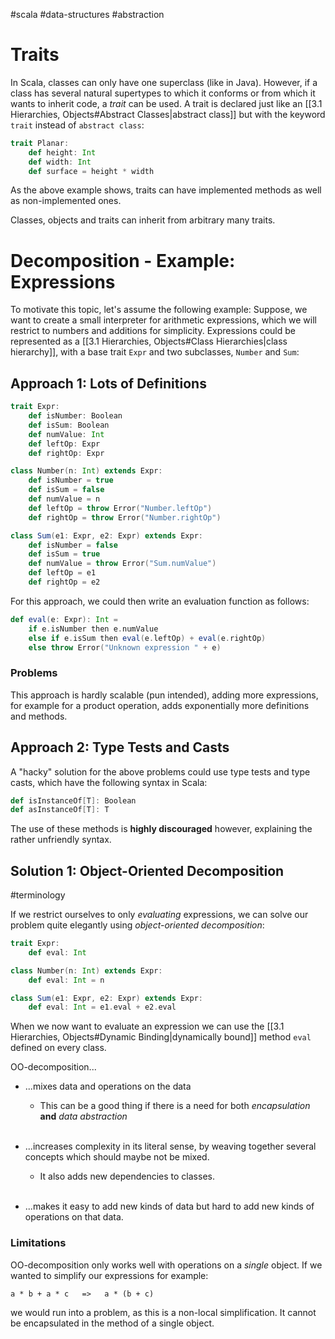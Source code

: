 #scala #data-structures #abstraction 
# Traits
In Scala, classes can only have one superclass (like in Java). However, if a class has several natural supertypes to which it conforms or from which it wants to inherit code, a *trait* can be used.
A trait is declared just like an [[3.1 Hierarchies, Objects#Abstract Classes|abstract class]] but with the keyword `trait` instead of `abstract class`:
```Scala
trait Planar:
	def height: Int
	def width: Int
	def surface = height * width
```
As the above example shows, traits can have implemented methods as well as non-implemented ones.

Classes, objects and traits can inherit from arbitrary many traits.

# Decomposition - Example: Expressions
To motivate this topic, let's assume the following example:
Suppose, we want to create a small interpreter for arithmetic expressions, which we will restrict to numbers and additions for simplicity.
Expressions could be represented as a [[3.1 Hierarchies, Objects#Class Hierarchies|class hierarchy]], with a base trait `Expr` and two subclasses, `Number` and `Sum`:

## Approach 1: Lots of Definitions
```Scala
trait Expr:
	def isNumber: Boolean
	def isSum: Boolean
	def numValue: Int
	def leftOp: Expr
	def rightOp: Expr

class Number(n: Int) extends Expr:
	def isNumber = true
	def isSum = false
	def numValue = n
	def leftOp = throw Error("Number.leftOp")
	def rightOp = throw Error("Number.rightOp")

class Sum(e1: Expr, e2: Expr) extends Expr:
	def isNumber = false
	def isSum = true
	def numValue = throw Error("Sum.numValue")
	def leftOp = e1
	def rightOp = e2
```
For this approach, we could then write an evaluation function as follows:
```Scala
def eval(e: Expr): Int =
	if e.isNumber then e.numValue
	else if e.isSum then eval(e.leftOp) + eval(e.rightOp)
	else throw Error("Unknown expression " + e)
```

### Problems
This approach is hardly scalable (pun intended), adding more expressions, for example for a product operation, adds exponentially more definitions and methods.

## Approach 2: Type Tests and Casts
A "hacky" solution for the above problems could use type tests and type casts, which have the following syntax in Scala:
```Scala
def isInstanceOf[T]: Boolean
def asInstanceOf[T]: T
```
The use of these methods is **highly discouraged** however, explaining the rather unfriendly syntax.

## Solution 1: Object-Oriented Decomposition
#terminology 

If we restrict ourselves to only *evaluating* expressions, we can solve our problem quite elegantly using *object-oriented decomposition*:
```Scala
trait Expr:
	def eval: Int

class Number(n: Int) extends Expr:
	def eval: Int = n

class Sum(e1: Expr, e2: Expr) extends Expr:
	def eval: Int = e1.eval + e2.eval
```
When we now want to evaluate an expression we can use the [[3.1 Hierarchies, Objects#Dynamic Binding|dynamically bound]] method `eval` defined on every class.

OO-decomposition...
- ...mixes data and operations on the data
	- This can be a good thing if there is a need for both *encapsulation* **and** *data abstraction*
	<br>

- ...increases complexity in its literal sense, by weaving together several concepts which should maybe not be mixed. 
	- It also adds new dependencies to classes.
	<br>

- ...makes it easy to add new kinds of data but hard to add new kinds of operations on that data.

### Limitations
OO-decomposition only works well with operations on a *single* object. If we wanted to simplify our expressions for example:
```
a * b + a * c   =>   a * (b + c)
```
we would run into a problem, as this is a non-local simplification. It cannot be encapsulated in the method of a single object.